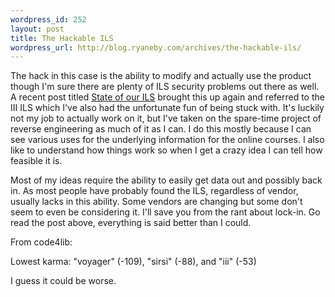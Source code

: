 ```yaml
--- 
wordpress_id: 252
layout: post
title: The Hackable ILS
wordpress_url: http://blog.ryaneby.com/archives/the-hackable-ils/
---
```

The hack in this case is the ability to modify and actually use the product though I'm sure there are plenty of ILS security problems out there as well. A recent post titled <a href="http://www.web2learning.net/archives/332">State of our ILS</a> brought this up again and referred to the III ILS which I've also had the unfortunate fun of being stuck with. It's luckily not my job to actually work on it, but I've taken on the spare-time project of reverse engineering as much of it as I can. I do this mostly because I can see various uses for the underlying information for the online courses. I also like to understand how things work so when I get a crazy idea I can tell how feasible it is.

Most of my ideas require the ability to easily get data out and possibly back in. As most people have probably found the ILS, regardless of vendor, usually lacks in this ability. Some vendors are changing but some don't seem to even be considering it. I'll save you from the rant about lock-in. Go read the post above, everything is said better than I could.

From code4lib:

Lowest karma: "voyager" (-109), "sirsi" (-88), and "iii" (-53)

I guess it could be worse.
